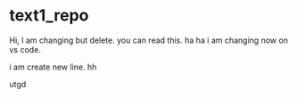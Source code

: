 # text1_repo


Hi, I am changing but delete. you can read this. ha ha  i am changing now on vs code.

i am create new line. hh 

utgd


